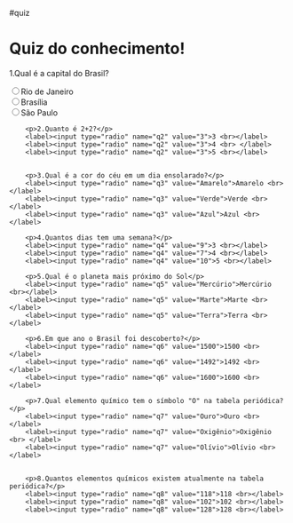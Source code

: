 #quiz
<!DOCTYPE html>
<html lang="en">
<head>
    <meta charset="UTF-8">
    <meta name="viewport" content="width=device-width, initial-scale=1.0">
    <link rel="stylesheet" href="style.css">
    <link rel="stylesheet" href="quiz.php">
    <title>Quiz Geral</title>
</head>
<body>
    <h1>Quiz do conhecimento!</h1>
    <div id="quiz">
        <p>1.Qual é a capital do Brasil?</p>
        <label> <input type="radio" name="q1" value="Rio de Janeiro">Rio de Janeiro <br></label>
        <label> <input type="radio" name="q1" value="Brasília">Brasília <br></label>
        <label> <input type="radio" name="q1" value="São Paulo">São Paulo <br> </label>

        <p>2.Quanto é 2+2?</p>
        <label><input type="radio" name="q2" value="3">3 <br></label>
        <label><input type="radio" name="q2" value="3">4 <br> </label>
        <label><input type="radio" name="q2" value="3">5 <br></label>
        

        <p>3.Qual é a cor do céu em um dia ensolarado?</p>
        <label><input type="radio" name="q3" value="Amarelo">Amarelo <br></label>
        <label><input type="radio" name="q3" value="Verde">Verde <br></label>
        <label><input type="radio" name="q3" value="Azul">Azul <br></label>

        <p>4.Quantos dias tem uma semana?</p>
        <label><input type="radio" name="q4" value="9">3 <br></label>
        <label><input type="radio" name="q4" value="7">4 <br></label>
        <label><input type="radio" name="q4" value="10">5 <br></label>

        <p>5.Qual é o planeta mais próximo do Sol</p>
        <label><input type="radio" name="q5" value="Mercúrio">Mercúrio <br></label>
        <label><input type="radio" name="q5" value="Marte">Marte <br></label>
        <label><input type="radio" name="q5" value="Terra">Terra <br></label>

        <p>6.Em que ano o Brasil foi descoberto?</p>
        <label><input type="radio" name="q6" value="1500">1500 <br></label>
        <label><input type="radio" name="q6" value="1492">1492 <br></label>
        <label><input type="radio" name="q6" value="1600">1600 <br></label>
        
        <p>7.Qual elemento químico tem o símbolo "O" na tabela periódica?</p>
        <label><input type="radio" name="q7" value="Ouro">Ouro <br></label>
        <label><input type="radio" name="q7" value="Oxigênio">Oxigênio <br> </label> 
        <label><input type="radio" name="q7" value="Olívio">Olívio <br></label> 


        <p>8.Quantos elementos químicos existem atualmente na tabela periódica?</p>
        <label><input type="radio" name="q8" value="118">118 <br></label>
        <label><input type="radio" name="q8" value="102">102 <br></label>
        <label><input type="radio" name="q8" value="128">128 <br></label>



        
</body>
</html>
